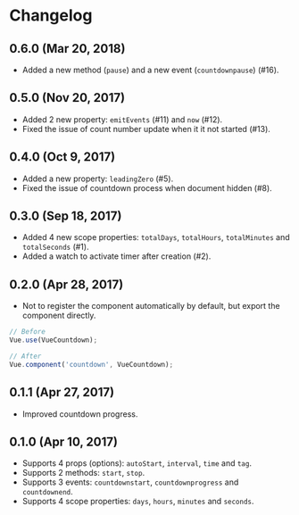 # Changelog

## 0.6.0 (Mar 20, 2018)

- Added a new method (`pause`) and a new event (`countdownpause`) (#16).

## 0.5.0 (Nov 20, 2017)

- Added 2 new property: `emitEvents` (#11) and `now` (#12).
- Fixed the issue of count number update when it it not started (#13).

## 0.4.0 (Oct 9, 2017)

- Added a new property: `leadingZero` (#5).
- Fixed the issue of countdown process when document hidden (#8).

## 0.3.0 (Sep 18, 2017)

- Added 4 new scope properties: `totalDays`, `totalHours`, `totalMinutes` and `totalSeconds` (#1).
- Added a watch to activate timer after creation (#2).

## 0.2.0 (Apr 28, 2017)

- Not to register the component automatically by default, but export the component directly.

```js
// Before
Vue.use(VueCountdown);

// After
Vue.component('countdown', VueCountdown);
```

## 0.1.1 (Apr 27, 2017)

- Improved countdown progress.

## 0.1.0 (Apr 10, 2017)

- Supports 4 props (options): `autoStart`, `interval`, `time` and `tag`.
- Supports 2 methods: `start`, `stop`.
- Supports 3 events: `countdownstart`, `countdownprogress` and `countdownend`.
- Supports 4 scope properties: `days`, `hours`, `minutes` and `seconds`.
